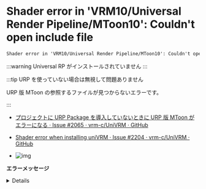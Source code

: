 # Shader error in 'VRM10/Universal Render Pipeline/MToon10': Couldn't open include file

```txt
Shader error in 'VRM10/Universal Render Pipeline/MToon10': Couldn't open include file 'Packages/com.unity.render-pipelines.universal/ShaderLibrary/Core.hlsl'. at /My project/Library/PackageCache/com.vrmc.vrmshaders@c684b72477/VRM10/MToon10/Resources/VRM10/vrmc_materials_mtoon_depthnormals_vertex.hlsl(5)
```

:::warning Universal RP がインストールされていません
:::

:::tip URP を使っていない場合は無視して問題ありません

URP 版 MToon の参照するファイルが見つからないエラーです。

:::

- [プロジェクトに URP Package を導入していないときに URP 版 MToon がエラーになる · Issue #2065 · vrm-c/UniVRM · GitHub](https://github.com/vrm-c/UniVRM/issues/2065)
- [Shader error when installing uniVRM · Issue #2204 · vrm-c/UniVRM · GitHub](https://github.com/vrm-c/UniVRM/issues/2204)

- ![img](https://github.com/vrm-c/UniVRM/assets/68057/a48816d7-7db2-469e-b762-a0951fa8a670)

**エラーメッセージ**

<details>
Shader error in 'VRM10/Universal Render Pipeline/MToon10': Couldn't open include file 'Packages/com.unity.render-pipelines.universal/ShaderLibrary/Core.hlsl'. at /ghq/github.com/ousttrue/UniVRM-UPM/Library/PackageCache/com.vrmc.vrmshaders@b4130b9e5d/VRM10/MToon10/Resources/VRM10/vrmc_materials_mtoon_render_pipeline.hlsl(5)
Compiling Subshader: 0, Pass: UniversalForward, Vertex program with DIRECTIONAL
Platform defines: SHADER_API_DESKTOP UNITY_ENABLE_DETAIL_NORMALMAP UNITY_ENABLE_REFLECTION_BUFFERS UNITY_LIGHTMAP_FULL_HDR UNITY_LIGHT_PROBE_PROXY_VOLUME UNITY_PBS_USE_BRDF1 UNITY_SPECCUBE_BLENDING UNITY_SPECCUBE_BOX_PROJECTION UNITY_USE_DITHER_MASK_FOR_ALPHABLENDED_SHADOWS
Disabled keywords: FOG_EXP FOG_EXP2 FOG_LINEAR INSTANCING_ON LIGHTMAP_SHADOW_MIXING LIGHTPROBE_SH SHADER_API_GLES30 SHADOWS_SCREEN SHADOWS_SHADOWMASK UNITY_ASTC_NORMALMAP_ENCODING UNITY_COLORSPACE_GAMMA UNITY_ENABLE_NATIVE_SHADOW_LOOKUPS UNITY_FRAMEBUFFER_FETCH_AVAILABLE UNITY_HALF_PRECISION_FRAGMENT_SHADER_REGISTERS UNITY_HARDWARE_TIER1 UNITY_HARDWARE_TIER2 UNITY_HARDWARE_TIER3 UNITY_LIGHTMAP_DLDR_ENCODING UNITY_LIGHTMAP_RGBM_ENCODING UNITY_METAL_SHADOWS_USE_POINT_FILTERING UNITY_NO_DXT5nm UNITY_NO_FULL_STANDARD_SHADER UNITY_NO_SCREENSPACE_SHADOWS UNITY_PBS_USE_BRDF2 UNITY_PBS_USE_BRDF3 UNITY_PRETRANSFORM_TO_DISPLAY_ORIENTATION UNITY_UNIFIED_SHADER_PRECISION_MODEL UNITY_VIRTUAL_TEXTURING _ADDITIONAL_LIGHTS _ADDITIONAL_LIGHTS_VERTEX _ALPHABLEND_ON _ALPHATEST_ON _MAIN_LIGHT_SHADOWS _MAIN_LIGHT_SHADOWS_CASCADE _MTOON_EMISSIVEMAP _MTOON_PARAMETERMAP _MTOON_RIMMAP _NORMALMAP
</details>
